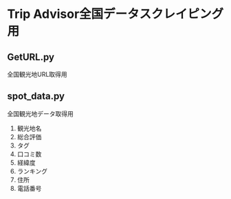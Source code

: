 # Trip Advisor全国データスクレイピング用 


## GetURL.py
全国観光地URL取得用

## spot_data.py
全国観光地データ取得用
1. 観光地名
2. 総合評価
3. タグ
4. 口コミ数
5. 経緯度
6. ランキング
7. 住所
8. 電話番号
